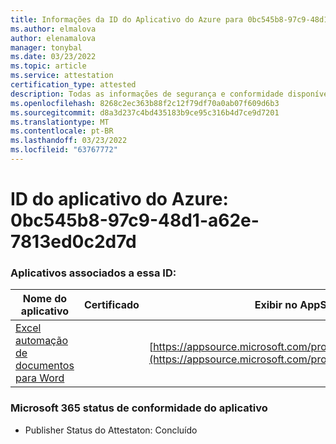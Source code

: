 ```yaml
---
title: Informações da ID do Aplicativo do Azure para 0bc545b8-97c9-48d1-a62e-7813ed0c2d7d
ms.author: elmalova
author: elenamalova
manager: tonybal
ms.date: 03/23/2022
ms.topic: article
ms.service: attestation
certification_type: attested
description: Todas as informações de segurança e conformidade disponíveis para 0bc545b8-97c9-48d1-a62e-7813ed0c2d7d.
ms.openlocfilehash: 8268c2ec363b88f2c12f79df70a0ab07f609d6b3
ms.sourcegitcommit: d8a3d237c4bd435183b9ce95c316b4d7ce9d7201
ms.translationtype: MT
ms.contentlocale: pt-BR
ms.lasthandoff: 03/23/2022
ms.locfileid: "63767772"
---
```

# <a name="azure-app-id-0bc545b8-97c9-48d1-a62e-7813ed0c2d7d"></a>ID do aplicativo do Azure: 0bc545b8-97c9-48d1-a62e-7813ed0c2d7d


### <a name="apps-associated-with-this-id"></a>Aplicativos associados a essa ID:
| **Nome do aplicativo** | **Certificado** | **Exibir no AppSource** |
|--------------|---------------|-----------------------|
| [Excel automação de documentos para Word](../forward/WA104380955.md) |  | [https://appsource.microsoft.com/product/office/WA104380955](https://appsource.microsoft.com/product/office/WA104380955) |

### <a name="microsoft-365-app-compliance-status"></a>Microsoft 365 status de conformidade do aplicativo
- Publisher Status do Attestaton: Concluído
